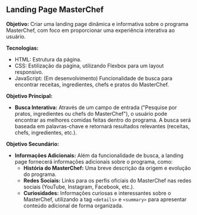 ## Landing Page MasterChef

**Objetivo:** Criar uma landing page dinâmica e informativa sobre o programa MasterChef, com foco em proporcionar uma experiência interativa ao usuário.

**Tecnologias:**

* HTML: Estrutura da página.
* CSS: Estilização da página, utilizando Flexbox para um layout responsivo.
* JavaScript: (Em desenvolvimento) Funcionalidade de busca para encontrar receitas, ingredientes, chefs e pratos do MasterChef.

**Objetivo Principal:**

* **Busca Interativa:** Através de um campo de entrada ("Pesquise por pratos, ingredientes ou chefs do MasterChef"), o usuário pode encontrar as melhores comidas feitas dentro do programa. A busca será baseada em palavras-chave e retornará resultados relevantes (receitas, chefs, ingredientes, etc.).

**Objetivo Secundário:**

* **Informações Adicionais:** Além da funcionalidade de busca, a landing page fornecerá informações adicionais sobre o programa, como:
    * **História do MasterChef:** Uma breve descrição da origem e evolução do programa.
    * **Redes Sociais:** Links para os perfis oficiais do MasterChef nas redes sociais (YouTube, Instagram, Facebook, etc.).
    * **Curiosidades:** Informações curiosas e interessantes sobre o MasterChef, utilizando a tag `<details>` e `<summary>` para apresentar conteúdo adicional de forma organizada. 
